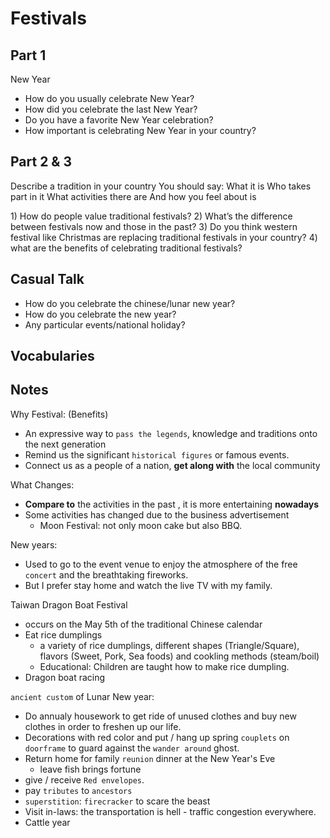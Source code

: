 # Festivals

## Part 1

New Year

* How do you usually celebrate New Year?
* How did you celebrate the last New Year?
* Do you have a favorite New Year celebration?
* How important is celebrating New Year in your country?

## Part 2 & 3

Describe a tradition in your country You should say: What it is Who takes part in it What activities there are And how you feel about is

1\) How do people value traditional festivals? 2\) What’s the difference between festivals now and those in the past? 3\) Do you think western festival like Christmas are replacing traditional festivals in your country? 4\) what are the benefits of celebrating traditional festivals?

## Casual Talk

* How do you celebrate the chinese/lunar new year?
* How do you celebrate the new year?
* Any particular events/national holiday?

## Vocabularies

## Notes

Why Festival: \(Benefits\)

* An expressive way to `pass the legends`, knowledge and traditions onto the next generation
* Remind us the significant `historical figures` or famous events.
* Connect us as a people of a nation, **get along with** the local community

What Changes:

* **Compare to** the activities in the past , it is more entertaining **nowadays**
* Some activities has changed due to the business advertisement
  * Moon Festival: not only moon cake but also BBQ.

New years:

* Used to go to the event venue to enjoy the atmosphere of the free `concert` and the breathtaking fireworks.
* But I prefer stay home and watch the live TV with my family.

Taiwan Dragon Boat Festival

* occurs on the May 5th of the traditional Chinese calendar
* Eat rice dumplings
  * a variety of rice dumplings, different shapes \(Triangle/Square\), flavors \(Sweet, Pork, Sea foods\) and cookling methods \(steam/boil\)
  * Educational: Children are taught how to make rice dumpling.
* Dragon boat racing

`ancient custom` of Lunar New year:

* Do annualy housework to get ride of unused clothes and buy new clothes in order to freshen up our life.
* Decorations with red color and put / hang up spring `couplets` on `doorframe` to guard against the `wander around` ghost.
* Return home for family `reunion` dinner at the New Year's Eve
  * leave fish brings fortune
* give / receive `Red envelopes`.
* pay `tributes` to `ancestors`
* `superstition`: `firecracker` to  scare  the beast
* Visit in-laws: the transportation is hell - traffic congestion everywhere.
* Cattle year

